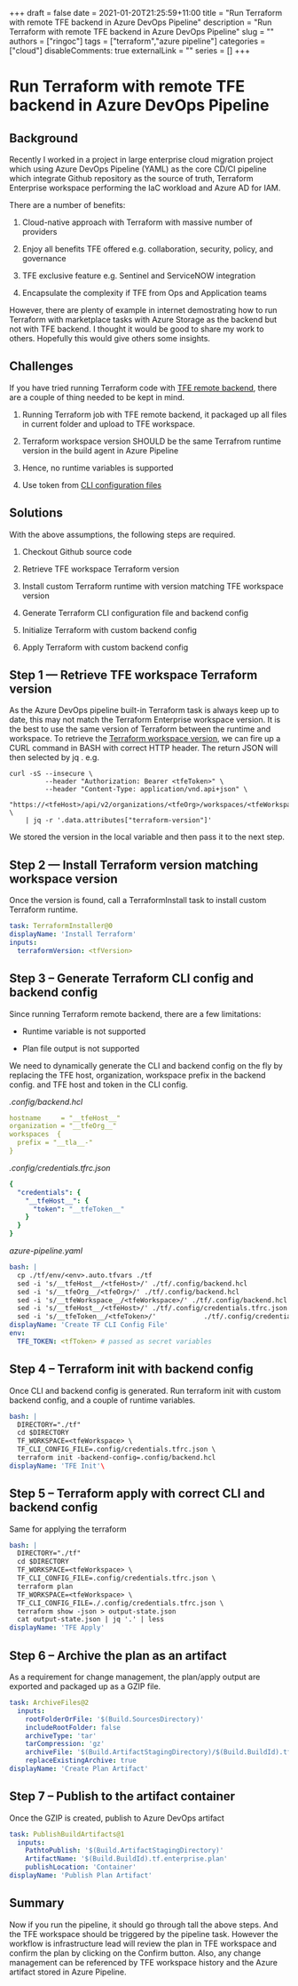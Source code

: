 +++ 
draft = false
date = 2021-01-20T21:25:59+11:00
title = "Run Terraform with remote TFE backend in Azure DevOps Pipeline"
description = "Run Terraform with remote TFE backend in Azure DevOps Pipeline"
slug = ""
authors = ["ringoc"]
tags = ["terraform","azure pipeline"]
categories = ["cloud"]
disableComments: true
externalLink = ""
series = []
+++

# Run Terraform with remote TFE backend in Azure DevOps Pipeline

## Background

Recently I worked in a project in large enterprise cloud migration project which using Azure DevOps Pipeline (YAML) as the core CD/CI pipeline which integrate Github repository as the source of truth, Terraform Enterprise workspace performing the IaC workload and Azure AD for IAM.

There are a number of benefits:

1. Cloud-native approach with Terraform with massive number of providers

1. Enjoy all benefits TFE offered e.g. collaboration, security, policy, and governance

1. TFE exclusive feature e.g. Sentinel and ServiceNOW integration

1. Encapsulate the complexity if TFE from Ops and Application teams

However, there are plenty of example in internet demostrating how to run Terraform with marketplace tasks with Azure Storage as the backend but not with TFE backend. I thought it would be good to share my work to others. Hopefully this would give others some insights.

## Challenges

If you have tried running Terraform code with [TFE remote backend](https://www.terraform.io/docs/backends/types/remote.html), there are a couple of thing needed to be kept in mind.

1. Running Terraform job with TFE remote backend, it packaged up all files in current folder and upload to TFE workspace.

1. Terraform workspace version SHOULD be the same Terrafrom runtime version in the build agent in Azure Pipeline

1. Hence, no runtime variables is supported

1. Use token from [CLI configuration files](https://www.terraform.io/docs/commands/cli-config.html)

## Solutions

With the above assumptions, the following steps are required.

1. Checkout Github source code

1. Retrieve TFE workspace Terraform version

1. Install custom Terraform runtime with version matching TFE workspace version

1. Generate Terraform CLI configuration file and backend config

1. Initialize Terraform with custom backend config

1. Apply Terraform with custom backend config

## Step 1 — Retrieve TFE workspace Terraform version

As the Azure DevOps pipeline built-in Terraform task is always keep up to date, this may not match the Terraform Enterprise workspace version. It is the best to use the same version of Terraform between the runtime and workspace. To retrieve the [Terraform workspace version](https://www.terraform.io/docs/cloud/api/workspaces.html), we can fire up a CURL command in BASH with correct HTTP header. The return JSON will then selected by jq . e.g.
```shell
curl -sS --insecure \
         --header "Authorization: Bearer <tfeToken>" \ 
         --header "Content-Type: application/vnd.api+json" \    
         "https://<tfeHost>/api/v2/organizations/<tfeOrg>/workspaces/<tfeWorkspace>" \
    | jq -r '.data.attributes["terraform-version"]'

```
    
We stored the version in the local variable and then pass it to the next step.

## Step 2 — Install Terraform version matching workspace version

Once the version is found, call a TerraformInstall task to install custom Terraform runtime.
```yaml
task: TerraformInstaller@0     
displayName: 'Install Terraform'     
inputs:       
  terraformVersion: <tfVersion>
```
## Step 3 – Generate Terraform CLI config and backend config

Since running Terraform remote backend, there are a few limitations:

* Runtime variable is not supported

* Plan file output is not supported

We need to dynamically generate the CLI and backend config on the fly by replacing the TFE host, organization, workspace prefix in the backend config. and TFE host and token in the CLI config.

*.config/backend.hcl*
```yaml
hostname     = "__tfeHost__"
organization = "__tfeOrg__"
workspaces  {
  prefix = "__tla__-"
}
```

*.config/credentials.tfrc.json*
```yaml
{
  "credentials": {
    "__tfeHost__": {
      "token": "__tfeToken__"
    }
  }
}
```

*azure-pipeline.yaml*
```yaml
bash: |       
  cp ./tf/env/<env>.auto.tfvars ./tf    
  sed -i 's/__tfeHost__/<tfeHost>/' ./tf/.config/backend.hcl       
  sed -i 's/__tfeOrg__/<tfeOrg>/' ./tf/.config/backend.hcl       
  sed -i 's/__tfeWorkspace__/<tfeWorkspace>/' ./tf/.config/backend.hcl       
  sed -i 's/__tfeHost__/<tfeHost>/' ./tf/.config/credentials.tfrc.json         
  sed -i 's/__tfeToken__/<tfeToken>/'            ./tf/.config/credentials.tfrc.json     
displayName: 'Create TF CLI Config File'     
env:       
  TFE_TOKEN: <tfToken> # passed as secret variables
```


## Step 4 – Terraform init with backend config

Once CLI and backend config is generated. Run terraform init with custom backend config, and a couple of runtime variables.
```yaml
bash: |       
  DIRECTORY="./tf"       
  cd $DIRECTORY       
  TF_WORKSPACE=<tfeWorkspace> \
  TF_CLI_CONFIG_FILE=.config/credentials.tfrc.json \
  terraform init -backend-config=.config/backend.hcl     
displayName: 'TFE Init'\
```
    

## Step 5 – Terraform apply with correct CLI and backend config

Same for applying the terraform
```yaml
bash: |       
  DIRECTORY="./tf"       
  cd $DIRECTORY       
  TF_WORKSPACE=<tfeWorkspace> \    
  TF_CLI_CONFIG_FILE=.config/credentials.tfrc.json \
  terraform plan 
  TF_WORKSPACE=<tfeWorkspace> \
  TF_CLI_CONFIG_FILE=./.config/credentials.tfrc.json \
  terraform show -json > output-state.json       
  cat output-state.json | jq '.' | less     
displayName: 'TFE Apply'
```

## Step 6 – Archive the plan as an artifact

As a requirement for change management, the plan/apply output are exported and packaged up as a GZIP file.
```yaml
task: ArchiveFiles@2     
  inputs:       
    rootFolderOrFile: '$(Build.SourcesDirectory)'            
    includeRootFolder: false       
    archiveType: 'tar'       
    tarCompression: 'gz'       
    archiveFile: '$(Build.ArtifactStagingDirectory)/$(Build.BuildId).tfplan.tgz'       
    replaceExistingArchive: true       
displayName: 'Create Plan Artifact'
```

## Step 7 – Publish to the artifact container

Once the GZIP is created, publish to Azure DevOps artifact
```yaml
task: PublishBuildArtifacts@1     
  inputs:       
    PathtoPublish: '$(Build.ArtifactStagingDirectory)'       
    ArtifactName: '$(Build.BuildId).tf.enterprise.plan'           
    publishLocation: 'Container'       
displayName: 'Publish Plan Artifact'
```

## Summary

Now if you run the pipeline, it should go through tall the above steps. And the TFE workspace should be triggered by the pipeline task. However the workflow is infrastructure lead will review the plan in TFE workspace and confirm the plan by clicking on the Confirm button. Also, any change management can be referenced by TFE workspace history and the Azure artifact stored in Azure Pipeline.  

